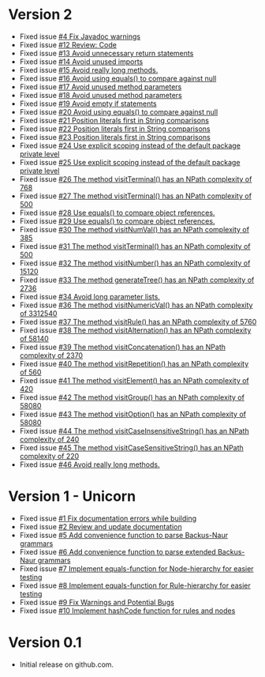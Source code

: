 # Version 2
- Fixed issue [#4 Fix Javadoc warnings](https://github.com/claasahl/PARSER/issues/4)
- Fixed issue [#12 Review: Code](https://github.com/claasahl/PARSER/issues/12)
- Fixed issue [#13 Avoid unnecessary return statements](https://github.com/claasahl/PARSER/issues/13)
- Fixed issue [#14 Avoid unused imports](https://github.com/claasahl/PARSER/issues/14)
- Fixed issue [#15 Avoid really long methods.](https://github.com/claasahl/PARSER/issues/15)
- Fixed issue [#16 Avoid using equals() to compare against null](https://github.com/claasahl/PARSER/issues/16)
- Fixed issue [#17 Avoid unused method parameters](https://github.com/claasahl/PARSER/issues/17)
- Fixed issue [#18 Avoid unused method parameters](https://github.com/claasahl/PARSER/issues/18)
- Fixed issue [#19 Avoid empty if statements](https://github.com/claasahl/PARSER/issues/19)
- Fixed issue [#20 Avoid using equals() to compare against null](https://github.com/claasahl/PARSER/issues/20)
- Fixed issue [#21 Position literals first in String comparisons](https://github.com/claasahl/PARSER/issues/21)
- Fixed issue [#22 Position literals first in String comparisons](https://github.com/claasahl/PARSER/issues/22)
- Fixed issue [#23 Position literals first in String comparisons](https://github.com/claasahl/PARSER/issues/23)
- Fixed issue [#24 Use explicit scoping instead of the default package private level](https://github.com/claasahl/PARSER/issues/24)
- Fixed issue [#25 Use explicit scoping instead of the default package private level](https://github.com/claasahl/PARSER/issues/25)
- Fixed issue [#26 The method visitTerminal() has an NPath complexity of 768](https://github.com/claasahl/PARSER/issues/26)
- Fixed issue [#27 The method visitTerminal() has an NPath complexity of 500](https://github.com/claasahl/PARSER/issues/27)
- Fixed issue [#28 Use equals() to compare object references.](https://github.com/claasahl/PARSER/issues/28)
- Fixed issue [#29 Use equals() to compare object references.](https://github.com/claasahl/PARSER/issues/29)
- Fixed issue [#30 The method visitNumVal() has an NPath complexity of 385](https://github.com/claasahl/PARSER/issues/30)
- Fixed issue [#31 The method visitTerminal() has an NPath complexity of 500](https://github.com/claasahl/PARSER/issues/31)
- Fixed issue [#32 The method visitNumber() has an NPath complexity of 15120](https://github.com/claasahl/PARSER/issues/32)
- Fixed issue [#33 The method generateTree() has an NPath complexity of 2736](https://github.com/claasahl/PARSER/issues/33)
- Fixed issue [#34 Avoid long parameter lists.](https://github.com/claasahl/PARSER/issues/34)
- Fixed issue [#36 The method visitNumericVal() has an NPath complexity of 3312540](https://github.com/claasahl/PARSER/issues/36)
- Fixed issue [#37 The method visitRule() has an NPath complexity of 5760](https://github.com/claasahl/PARSER/issues/37)
- Fixed issue [#38 The method visitAlternation() has an NPath complexity of 58140](https://github.com/claasahl/PARSER/issues/38)
- Fixed issue [#39 The method visitConcatenation() has an NPath complexity of 2370](https://github.com/claasahl/PARSER/issues/39)
- Fixed issue [#40 The method visitRepetition() has an NPath complexity of 560](https://github.com/claasahl/PARSER/issues/40)
- Fixed issue [#41 The method visitElement() has an NPath complexity of 420](https://github.com/claasahl/PARSER/issues/41)
- Fixed issue [#42 The method visitGroup() has an NPath complexity of 58080](https://github.com/claasahl/PARSER/issues/42)
- Fixed issue [#43 The method visitOption() has an NPath complexity of 58080](https://github.com/claasahl/PARSER/issues/43)
- Fixed issue [#44 The method visitCaseInsensitiveString() has an NPath complexity of 240](https://github.com/claasahl/PARSER/issues/44)
- Fixed issue [#45 The method visitCaseSensitiveString() has an NPath complexity of 220](https://github.com/claasahl/PARSER/issues/45)
- Fixed issue [#46 Avoid really long methods.](https://github.com/claasahl/PARSER/issues/46)

# Version 1 - Unicorn
- Fixed issue [#1 Fix documentation errors while building](https://github.com/claasahl/PARSER/issues/1)
- Fixed issue [#2 Review and update documentation](https://github.com/claasahl/PARSER/issues/2)
- Fixed issue [#5 Add convenience function to parse Backus-Naur grammars](https://github.com/claasahl/PARSER/issues/5)
- Fixed issue [#6 Add convenience function to parse extended Backus-Naur grammars](https://github.com/claasahl/PARSER/issues/6)
- Fixed issue [#7 Implement equals-function for Node-hierarchy for easier testing](https://github.com/claasahl/PARSER/issues/7)
- Fixed issue [#8 Implement equals-function for Rule-hierarchy for easier testing](https://github.com/claasahl/PARSER/issues/8)
- Fixed issue [#9 Fix Warnings and Potential Bugs](https://github.com/claasahl/PARSER/issues/9)
- Fixed issue [#10 Implement hashCode function for rules and nodes](https://github.com/claasahl/PARSER/issues/10)

# Version 0.1
- Initial release on github.com.

